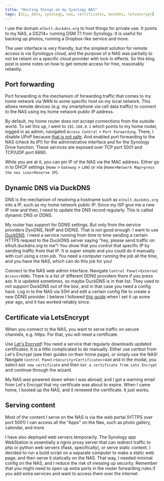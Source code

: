 ```yaml
---
title: "Hosting things on my Synology NAS"
tags: [diy, ddns, synology, nas, certificates, duckdns, letsencrypt]
---
```


I use the domain `elhult.duckdns.org` to host things for private use. It points to my NAS, a DS214+ running DSM 7.1 from Synology. It is useful for backing up photos, running a Dropbox-like service and more.

The user interface is very friendly, but the simplest solution for remote access is via Synologys cloud, and the purpose of a NAS was partially to not be reliant on a specific cloud provider with lock in effects. So this blog post is some notes on how to get remote access for free, reasonably reliantly.

## Port forwarding

Port forwarding is the mechanism of forwarding traffic that comes to my home network via WAN to some specific host on my local network. This allows remote devices (e.g. my smartphone via cell data traffic) to connect to the NAS using my home network public IP address.

By default, my home router does not accept connections from the outside world. To set this up, I went to `192.168.0.1` which points to my home router, logged in as admin, navigated `Access Control` > `Port Forwarding`. There, I disable UPnP because [that is not safe](https://www.upguard.com/blog/what-is-upnp). And enabled port forwarding to the NAS (check its IP!) for the administrative interface and for the Synology Drive function. These services are exposed over TCP port 5001 and TCP/UDP port 6690.

While you are at it, you can pin IP of the NAS via the MAC address. Either go in to DHCP settings (`Home` > `Gateway` > `LAN`) or via (`Home`>`Network Map`>`press the nas icon`>`Reserve IP`).


## Dynamic DNS via DuckDNS

DNS is the mechanism of resolving a hostname such as `elhult.duckdns.org` into a IP, such as my home network public IP. Since my ISP give me a new IP now and then, I need to update the DNS record regularly. This is called dynamic DNS or DDNS.

My router has support for DDNS settings. But only from the service providers DynDNS, NoIP and DtDNS. That is not good enough. I want to use [DuckDNS](http://www.duckdns.org/). I need a service running from time to time sending a certain HTTPS request to the DuckDNS server saying "hey, please send traffic on elhult.duckdns.org to me"! You show that you control that specific IP by sending traffic from that IP. It is super simple and you could do it manually with curl using a cron job. You need a computer running the job all the time, and you have the NAS, which can do this job for you!

Connect to the NAS web admin interface. Navigate `Control Panel`>`External Access`>`DDNS`. There is a list of different DDNS providers there if you press `Add`. It is updated sometimes, so maybe DuckDNS is in that list.
They used to not support DuckDNS out of the box, and in that case you need a config hack. Log in to the NAS via SSH and edit a certain config file to create a new DDNS provider. I believe I followed [this guide](https://medium.com/@unrecondite/using-synology-to-update-your-dynamic-ip-to-the-free-duckdns-service-66b9c5c4be4) when I set it up some year ago, and it has worked reliably since.

## Certificate via LetsEncrypt

When you connect to the NAS, you want to serve traffic on secure channels, e.g. https. For that, you will need a certificate.

Use [Let's Encrypt](https://letsencrypt.org/)! You need a service that regularly downloads updated certificates. It is a little complicated to do manually. Either use certbot from Let's Encrypt (see their guides on their home page), or simply use the NAS! Navigate `Control Panel`>`Security`>`Certificates`>`Add` and in the modal, you select `Add new certificate` and then `Get a certificate from Lets Encrypt` and continue through the wizard.

My NAS was powered down when I was abroad, and I got a warning email from Let's Encrypt that my certificate was about to expire. When I came home, I booted up the NAS, and it renewed the certificate. It just works.

## Serving content

Most of the content I serve on the NAS is via the web portal (HTTPS over port 5001) I can access all the "Apps" on the Nas, such as photo gallery, calendar, and more. 

I have also deployed web servers temporarily. The Synology app WebStation is essentially a ngnix proxy server that can redirect traffic to php or python web servers (flask, specifically), or serve static content.
I decided to run a build script on a separate computer to make a static web page, and then serve it statically on the NAS. That way, I needed minimal config on the NAS, and I reduce the risk of messing up security. Remember that you might need to open up extra ports in the router forwarding rules if you add extra services and want to access them over the internet.